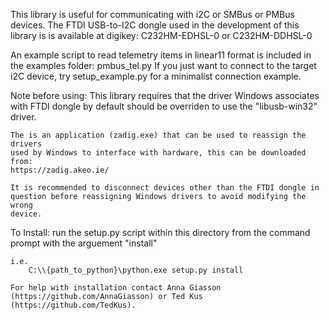 This library is useful for communicating with i2C or SMBus or PMBus devices.
The FTDI USB-to-I2C dongle used in the development of this library is is
available at digikey: C232HM-EDHSL-0 or C232HM-DDHSL-0

An example script to read telemetry items in linear11 format is included in the
examples folder: pmbus_tel.py
If you just want to connect to the target i2C device, try setup_example.py for
a minimalist connection example.


Note before using:
    This library requires that the driver Windows associates with FTDI dongle
    by default should be overriden to use the "libusb-win32" driver.

    The is an application (zadig.exe) that can be used to reassign the drivers
    used by Windows to interface with hardware, this can be downloaded from:
    https://zadig.akeo.ie/

    It is recommended to disconnect devices other than the FTDI dongle in
    question before reassigning Windows drivers to avoid modifying the wrong
    device.

To Install:
    run the setup.py script within this directory from the command prompt with
    the arguement "install"

    i.e.
        C:\\{path_to_python}\python.exe setup.py install

    For help with installation contact Anna Giasson (https://github.com/AnnaGiasson) or Ted Kus (https://github.com/TedKus).